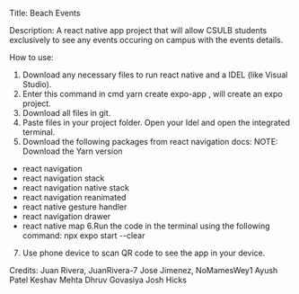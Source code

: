 Title: Beach Events

Description: A react native app project that will allow CSULB students exclusively 
to see any events occuring on campus with the events details.

How to use:
1. Download any necessary files to run react native and a IDEL (like Visual Studio).
2. Enter this command in cmd yarn create expo-app <Name of App>  , will create an expo project.
3. Download all files in git.
4. Paste files in your project folder.
Open your Idel and open the integrated terminal.
5. Download the following packages from react navigation docs:
NOTE: Download the Yarn version
- react navigation
- react navigation stack
- react navigation native stack
- react navigation reanimated
- react native gesture handler
- react navigation drawer
- react native map
6.Run the code in the terminal using the following command:
npx expo start --clear

7. Use phone device to scan QR code to see the app in your device.


Credits:
Juan Rivera, JuanRivera-7
Jose Jimenez, NoMamesWey1
Ayush Patel
Keshav Mehta
Dhruv Govasiya
Josh Hicks
